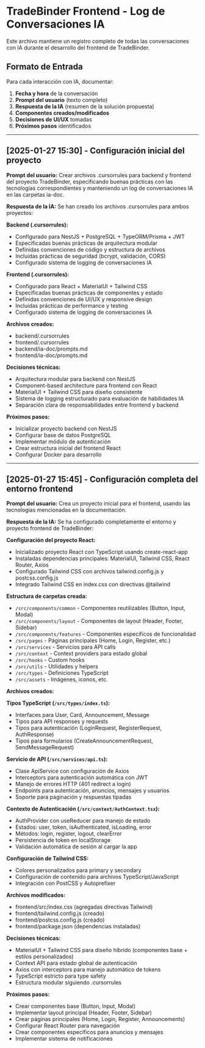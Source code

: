 # TradeBinder Frontend - Log de Conversaciones IA

Este archivo mantiene un registro completo de todas las conversaciones con IA durante el desarrollo del frontend de TradeBinder.

## Formato de Entrada

Para cada interacción con IA, documentar:

1. **Fecha y hora** de la conversación
2. **Prompt del usuario** (texto completo)
3. **Respuesta de la IA** (resumen de la solución propuesta)
4. **Componentes creados/modificados**
5. **Decisiones de UI/UX** tomadas
6. **Próximos pasos** identificados

---

## [2025-01-27 15:30] - Configuración inicial del proyecto

**Prompt del usuario:**
Crear archivos .cursorrules para backend y frontend del proyecto TradeBinder, especificando buenas prácticas con las tecnologías correspondientes y manteniendo un log de conversaciones IA en las carpetas ia-doc.

**Respuesta de la IA:**
Se han creado los archivos .cursorrules para ambos proyectos:

**Backend (.cursorrules):**
- Configurado para NestJS + PostgreSQL + TypeORM/Prisma + JWT
- Especificadas buenas prácticas de arquitectura modular
- Definidas convenciones de código y estructura de archivos
- Incluidas prácticas de seguridad (bcrypt, validación, CORS)
- Configurado sistema de logging de conversaciones IA

**Frontend (.cursorrules):**
- Configurado para React + MaterialUI + Tailwind CSS
- Especificadas buenas prácticas de componentes y estado
- Definidas convenciones de UI/UX y responsive design
- Incluidas prácticas de performance y testing
- Configurado sistema de logging de conversaciones IA

**Archivos creados:**
- backend/.cursorrules
- frontend/.cursorrules
- backend/ia-doc/prompts.md
- frontend/ia-doc/prompts.md

**Decisiones técnicas:**
- Arquitectura modular para backend con NestJS
- Component-based architecture para frontend con React
- MaterialUI + Tailwind CSS para diseño consistente
- Sistema de logging estructurado para evaluación de habilidades IA
- Separación clara de responsabilidades entre frontend y backend

**Próximos pasos:**
- Inicializar proyecto backend con NestJS
- Configurar base de datos PostgreSQL
- Implementar módulo de autenticación
- Crear estructura inicial del frontend React
- Configurar Docker para desarrollo

---

## [2025-01-27 15:45] - Configuración completa del entorno frontend

**Prompt del usuario:**
Crea un proyecto inicial para el frontend, usando las tecnologias mencionadas en la documentación.

**Respuesta de la IA:**
Se ha configurado completamente el entorno y proyecto frontend de TradeBinder:

**Configuración del proyecto React:**
- Inicializado proyecto React con TypeScript usando create-react-app
- Instaladas dependencias principales: MaterialUI, Tailwind CSS, React Router, Axios
- Configurado Tailwind CSS con archivos tailwind.config.js y postcss.config.js
- Integrado Tailwind CSS en index.css con directivas @tailwind

**Estructura de carpetas creada:**
- `/src/components/common` - Componentes reutilizables (Button, Input, Modal)
- `/src/components/layout` - Componentes de layout (Header, Footer, Sidebar)
- `/src/components/features` - Componentes específicos de funcionalidad
- `/src/pages` - Páginas principales (Home, Login, Register, etc.)
- `/src/services` - Servicios para API calls
- `/src/context` - Context providers para estado global
- `/src/hooks` - Custom hooks
- `/src/utils` - Utilidades y helpers
- `/src/types` - Definiciones TypeScript
- `/src/assets` - Imágenes, iconos, etc.

**Archivos creados:**

**Tipos TypeScript (`/src/types/index.ts`):**
- Interfaces para User, Card, Announcement, Message
- Tipos para API responses y requests
- Tipos para autenticación (LoginRequest, RegisterRequest, AuthResponse)
- Tipos para formularios (CreateAnnouncementRequest, SendMessageRequest)

**Servicio de API (`/src/services/api.ts`):**
- Clase ApiService con configuración de Axios
- Interceptors para autenticación automática con JWT
- Manejo de errores HTTP (401 redirect a login)
- Endpoints para autenticación, anuncios, mensajes y usuarios
- Soporte para paginación y respuestas tipadas

**Contexto de Autenticación (`/src/context/AuthContext.tsx`):**
- AuthProvider con useReducer para manejo de estado
- Estados: user, token, isAuthenticated, isLoading, error
- Métodos: login, register, logout, clearError
- Persistencia de token en localStorage
- Validación automática de sesión al cargar la app

**Configuración de Tailwind CSS:**
- Colores personalizados para primary y secondary
- Configuración de contenido para archivos TypeScript/JavaScript
- Integración con PostCSS y Autoprefixer

**Archivos modificados:**
- frontend/src/index.css (agregadas directivas Tailwind)
- frontend/tailwind.config.js (creado)
- frontend/postcss.config.js (creado)
- frontend/package.json (dependencias instaladas)

**Decisiones técnicas:**
- MaterialUI + Tailwind CSS para diseño híbrido (componentes base + estilos personalizados)
- Context API para estado global de autenticación
- Axios con interceptors para manejo automático de tokens
- TypeScript estricto para type safety
- Estructura modular siguiendo .cursorrules

**Próximos pasos:**
- Crear componentes base (Button, Input, Modal)
- Implementar layout principal (Header, Footer, Sidebar)
- Crear páginas principales (Home, Login, Register, Announcements)
- Configurar React Router para navegación
- Crear componentes específicos para anuncios y mensajes
- Implementar sistema de notificaciones
